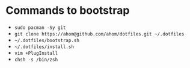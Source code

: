 # Commands to bootstrap

* ```sudo pacman -Sy git```
* ```git clone https://ahom@github.com/ahom/dotfiles.git ~/.dotfiles```
* ```~/.dotfiles/bootstrap.sh```
* ```~/.dotfiles/install.sh```
* ```vim +PlugInstall```
* ```chsh -s /bin/zsh```

